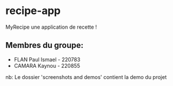 # recipe-app

MyRecipe une application de recette !

## Membres du groupe:
* FLAN Paul Ismael - 220783
* CAMARA Kaynou - 220855

nb: Le dossier 'screenshots and demos' contient la demo du projet
